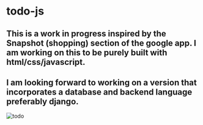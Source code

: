 # todo-js

## This is a work in progress inspired by the Snapshot (shopping) section of the google app. I am working on this to be purely built with html/css/javascript. 
## I am looking forward to working on a version that incorporates a database and backend language preferably django. 
![todo](https://user-images.githubusercontent.com/85632969/121382454-87e4b480-c93e-11eb-9230-0bd62fc98cdc.png)
